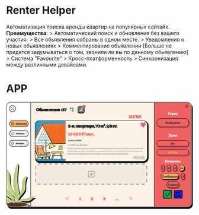 <h1>Renter Helper</h1>
Автоматизация поиска аренды квартир на популярных сайтайх.
<b>Преимущества:</b>
  > Автоматический поиск и обновления без вашего участия.
  > Все обьявления собраны в одном месте.
  > Уведомления о новых обьявлениях
  > Комментирование обьявлении [Больше не придется задумываться о том, звонили ли вы по данному обьявлению]
  > Система "Favourite"
  > Кросс-платформенность
  > Синхронизация между различными девайсами.
  
<h1>APP</h1>
<img src="./stock/frame_1.png"/>
